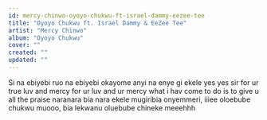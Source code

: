 ```yaml
---
id: mercy-chinwo-oyoyo-chukwu-ft-israel-dammy-eezee-tee
title: "Oyoyo Chukwu ft. Israel Dammy & EeZee Tee"
artist: "Mercy Chinwo"
album: "Oyoyo Chukwu"
cover: ""
created: ""
updated: ""
---
```


Si na ebiyebi ruo na ebiyebi okayome anyi na enye gi ekele yes yes sir for ur true luv and mercy for ur luv and ur mercy what i hav come to do is to give u all the praise naranara bia nara ekele mugiribia onyemmeri, iiiee oloebube chukwu muooo, bia lekwanu oluebube chineke meeehhh